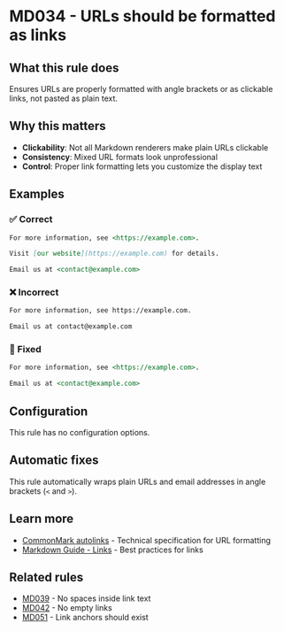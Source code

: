 # MD034 - URLs should be formatted as links

## What this rule does

Ensures URLs are properly formatted with angle brackets or as clickable links, not pasted as plain text.

## Why this matters

- **Clickability**: Not all Markdown renderers make plain URLs clickable
- **Consistency**: Mixed URL formats look unprofessional
- **Control**: Proper link formatting lets you customize the display text

## Examples

### ✅ Correct

```markdown
For more information, see <https://example.com>.

Visit [our website](https://example.com) for details.

Email us at <contact@example.com>
```

### ❌ Incorrect

<!-- rumdl-disable MD034 -->

```markdown
For more information, see https://example.com.

Email us at contact@example.com
```

<!-- rumdl-enable MD034 -->

### 🔧 Fixed

```markdown
For more information, see <https://example.com>.

Email us at <contact@example.com>
```

## Configuration

This rule has no configuration options.

## Automatic fixes

This rule automatically wraps plain URLs and email addresses in angle brackets (`<` and `>`).

## Learn more

- [CommonMark autolinks](https://spec.commonmark.org/0.31.2/#autolinks) - Technical specification for URL formatting
- [Markdown Guide - Links](https://www.markdownguide.org/basic-syntax/#links) - Best practices for links

## Related rules

- [MD039](md039.md) - No spaces inside link text
- [MD042](md042.md) - No empty links
- [MD051](md051.md) - Link anchors should exist
